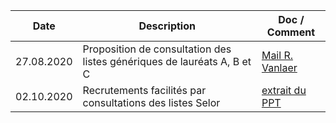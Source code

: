 <link rel="stylesheet" href="https://newdevprojects.github.io/ACV-CSC/kult.css">
<link rel="stylesheet" href="https://newdevprojects.github.io/ACV-CSC/table2.css">

| Date | Description | Doc / Comment |
| --- | --- | --- |
| 27.08.2020 | Proposition de consultation des listes génériques de lauréats A, B et C | [Mail R. Vanlaer](20200827_Communication_HR-Netwerk.md) |
| 02.10.2020 | Recrutements facilités par consultations des listes Selor | [extrait du PPT](20201002_Bilaterale_S1-S2.pdf) |
